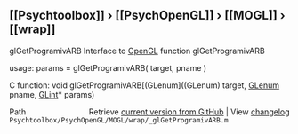 ## [[Psychtoolbox]] &#8250; [[PsychOpenGL]] &#8250; [[MOGL]] &#8250; [[wrap]]

glGetProgramivARB  Interface to [OpenGL](OpenGL) function glGetProgramivARB  
  
usage:  params = glGetProgramivARB( target, pname )  
  
C function:  void glGetProgramivARB[(GLenum]((GLenum) target, [GLenum](GLenum) pname, [GLint](GLint)\* params)  




<div class="code_header" style="text-align:right;">
  <span style="float:left;">Path&nbsp;&nbsp;</span> <span class="counter">Retrieve <a href=
  "https://raw.github.com/Psychtoolbox-3/Psychtoolbox-3/beta/Psychtoolbox/PsychOpenGL/MOGL/wrap/_glGetProgramivARB.m">current version from GitHub</a> | View <a href=
  "https://github.com/Psychtoolbox-3/Psychtoolbox-3/commits/beta/Psychtoolbox/PsychOpenGL/MOGL/wrap/_glGetProgramivARB.m">changelog</a></span>
</div>
<div class="code">
  <code>Psychtoolbox/PsychOpenGL/MOGL/wrap/_glGetProgramivARB.m</code>
</div>

